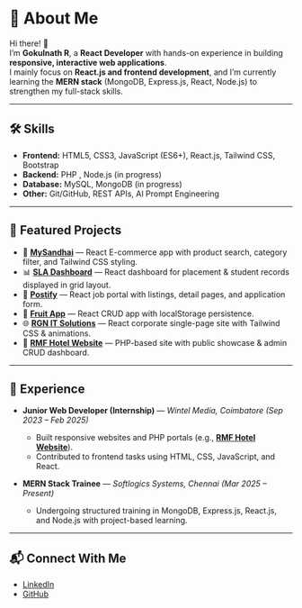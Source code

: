 # 🚀 About Me  

Hi there! 👋  
I’m **Gokulnath R**, a **React Developer** with hands-on experience in building **responsive, interactive web applications**.  
I mainly focus on **React.js and frontend development**, and I’m currently learning the **MERN stack** (MongoDB, Express.js, React, Node.js) to strengthen my full-stack skills.  

---

## 🛠️ Skills  

- **Frontend:** HTML5, CSS3, JavaScript (ES6+), React.js, Tailwind CSS, Bootstrap  
- **Backend:** PHP , Node.js (in progress)  
- **Database:** MySQL, MongoDB (in progress)  
- **Other:** Git/GitHub, REST APIs, AI Prompt Engineering  

---

## 📂 Featured Projects  

- 🛒 [**MySandhai**](https://github.com/rgokulnath24/mysandhai) — React E-commerce app with product search, category filter, and Tailwind CSS styling.  
- 📊 [**SLA Dashboard**](https://github.com/rgokulnath24/SLA-DashBoard) — React dashboard for placement & student records displayed in grid layout.  
- 💼 [**Postify**](https://github.com/rgokulnath24/React-Projects/tree/main/Postify) — React job portal with listings, detail pages, and application form.  
- 🍎 [**Fruit App**](https://github.com/rgokulnath24/React-Projects/tree/main/Fruits_List) — React CRUD app with localStorage persistence.  
- 🌐 [**RGN IT Solutions**](https://github.com/rgokulnath24/React-Projects/tree/main/RGN-IT-Solutions) — React corporate single-page site with Tailwind CSS & animations.  
- 🏨 [**RMF Hotel Website**](https://rajamathi-hotel.infinityfree.me/) — PHP-based site with public showcase & admin CRUD dashboard.  

---

## 💼 Experience  

- **Junior Web Developer (Internship)** — *Wintel Media, Coimbatore (Sep 2023 – Feb 2025)*  
  - Built responsive websites and PHP portals (e.g., **[RMF Hotel Website](https://rajamathi-hotel.infinityfree.me/)**).  
  - Contributed to frontend tasks using HTML, CSS, JavaScript, and React.  

- **MERN Stack Trainee** — *Softlogics Systems, Chennai (Mar 2025 – Present)*  
  - Undergoing structured training in MongoDB, Express.js, React.js, and Node.js with project-based learning.  

---

## 📬 Connect With Me  

- [LinkedIn](https://www.linkedin.com/in/gokulnath-webdev/)  
- [GitHub](https://github.com/rgokulnath24)  
